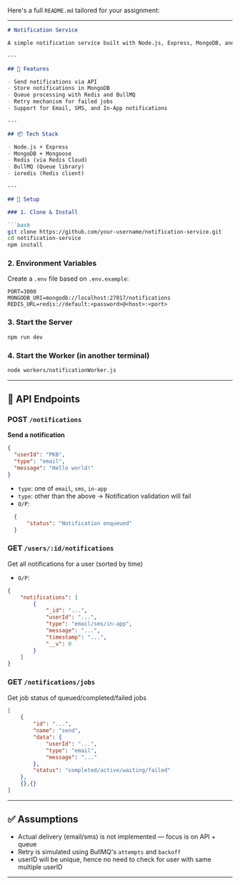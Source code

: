 Here's a full `README.md` tailored for your assignment:

---

````md
# Notification Service

A simple notification service built with Node.js, Express, MongoDB, and BullMQ for queuing.

---

## 📌 Features

- Send notifications via API
- Store notifications in MongoDB
- Queue processing with Redis and BullMQ
- Retry mechanism for failed jobs
- Support for Email, SMS, and In-App notifications

---

## 📦 Tech Stack

- Node.js + Express
- MongoDB + Mongoose
- Redis (via Redis Cloud)
- BullMQ (Queue library)
- ioredis (Redis client)

---

## 🔧 Setup

### 1. Clone & Install

```bash
git clone https://github.com/your-username/notification-service.git
cd notification-service
npm install
````

### 2. Environment Variables

Create a `.env` file based on `.env.example`:

```env
PORT=3000
MONGODB_URI=mongodb://localhost:27017/notifications
REDIS_URL=redis://default:<password>@<host>:<port>
```

### 3. Start the Server

```bash
npm run dev
```

### 4. Start the Worker (in another terminal)

```bash
node workers/notificationWorker.js
```

---

## 📮 API Endpoints

### POST `/notifications`

**Send a notification**

```json
{
  "userId": "PKB",
  "type": "email",
  "message": "Hello world!"
}
```

* `type`: one of `email`, `sms`, `in-app`
* `type`: other than the above -> Notification validation will fail
* `O/P`:
```JSON
  {
      "status": "Notification enqueued"
  }
```
### GET `/users/:id/notifications`

Get all notifications for a user (sorted by time)
* `O/P`:
```JSON
{
    "notifications": [
        {
            "_id": "...",
            "userId": "...",
            "type": "email/sms/in-app",
            "message": "...",
            "timestamp": "...",
            "__v": 0
        }
    ]
}
```

### GET `/notifications/jobs`

Get job status of queued/completed/failed jobs

```json
[
    {
        "id": "...",
        "name": "send",
        "data": {
            "userId": "...",
            "type": "email",
            "message": "..."
        },
        "status": "completed/active/waiting/failed"
    },
    {},{}
]
```
---

## ✅ Assumptions

* Actual delivery (email/sms) is not implemented — focus is on API + queue 
* Retry is simulated using BullMQ's `attempts` and `backoff`
* userID will be unique, hence no need to check for user with same multiple userID
---
